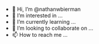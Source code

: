 - 👋 Hi, I’m @nathanwbierman
- 👀 I’m interested in ...
- 🌱 I’m currently learning ...
- 💞️ I’m looking to collaborate on ...
- 📫 How to reach me ...

<!---
nathanwbierman/nathanwbierman is a ✨ special ✨ repository because its `README.md` (this file) appears on your GitHub profile.
You can click the Preview link to take a look at your changes.
--->
